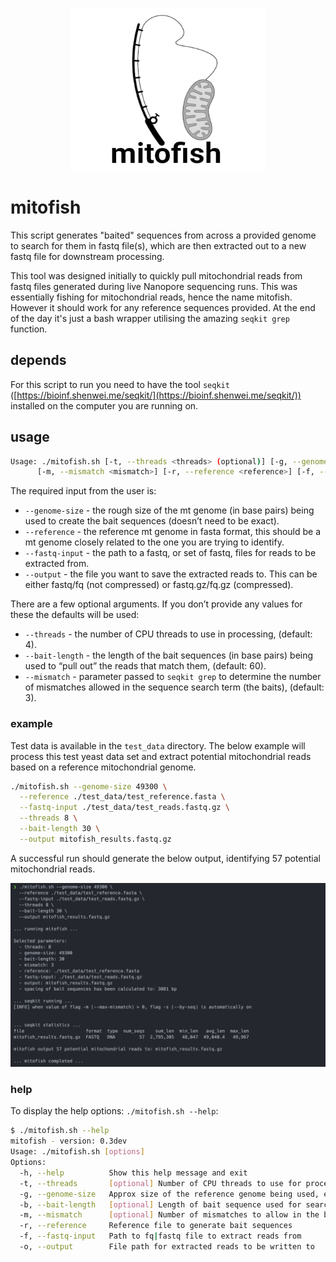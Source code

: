 
<p align="center">
  <img width="310" height="260" src="images/logo.png">
</p>

# mitofish

This script generates "baited" sequences from across a provided genome to search for them in fastq file(s), which are then extracted out to a new fastq file for downstream processing.

This tool was designed initially to quickly pull mitochondrial reads from fastq files generated during live Nanopore sequencing runs. This was essentially fishing for mitochondrial reads, hence the name mitofish. However it should work for any reference sequences provided. At the end of the day it's just a bash wrapper utilising the amazing `seqkit grep` function.

## depends

For this script to run you need to have the tool `seqkit` ([https://bioinf.shenwei.me/seqkit/](https://bioinf.shenwei.me/seqkit/)) installed on the computer you are running on.

## usage

```sh
Usage: ./mitofish.sh [-t, --threads <threads> (optional)] [-g, --genome-size <genome_size>] [-b, --bait-length <bait_length> (optional)] 
      [-m, --mismatch <mismatch>] [-r, --reference <reference>] [-f, --fastq-input <fastq_input>] [-o, --output <output>]
```

The required input from the user is:

* `--genome-size` - the rough size of the mt genome (in base pairs) being used to create the bait sequences (doesn’t need to be exact).
* `--reference` - the reference mt genome in fasta format, this should be a mt genome closely related to the one you are trying to identify.
* `--fastq-input` - the path to a fastq, or set of fastq, files for reads to be extracted from.
* `--output` - the file you want to save the extracted reads to. This can be either fastq/fq (not compressed) or fastq.gz/fq.gz (compressed).

There are a few optional arguments. If you don’t provide any values for these the defaults will be used:

* `--threads` - the number of CPU threads to use in processing, (default: 4).
* `--bait-length` - the length of the bait sequences (in base pairs) being used to “pull out” the reads that match them, (default: 60).
* `--mismatch` - parameter passed to `seqkit grep` to determine the number of mismatches allowed in the sequence search term (the baits), (default: 3).

### example

Test data is available in the `test_data` directory. The below example will process this test yeast data set and extract potential mitochondrial reads based on a reference mitochondrial genome.

```sh
./mitofish.sh --genome-size 49300 \
  --reference ./test_data/test_reference.fasta \
  --fastq-input ./test_data/test_reads.fastq.gz \
  --threads 8 \
  --bait-length 30 \
  --output mitofish_results.fastq.gz
```

A successful run should generate the below output, identifying 57 potential mitochondrial reads.

![screenshot](images/20231212121018.png)

### help

To display the help options: `./mitofish.sh --help`:

```sh
$ ./mitofish.sh --help
mitofish - version: 0.3dev
Usage: ./mitofish.sh [options]
Options:
  -h, --help          Show this help message and exit
  -t, --threads       [optional] Number of CPU threads to use for processing, default: 4
  -g, --genome-size   Approx size of the reference genome being used, example: 16500 (for mammalian mt genomes)
  -b, --bait-length   [optional] Length of bait sequence used for searching, default: 60
  -m, --mismatch      [optional] Number of mismatches to allow in the bait sequences, default: 3
  -r, --reference     Reference file to generate bait sequences
  -f, --fastq-input   Path to fq|fastq file to extract reads from
  -o, --output        File path for extracted reads to be written to
```
